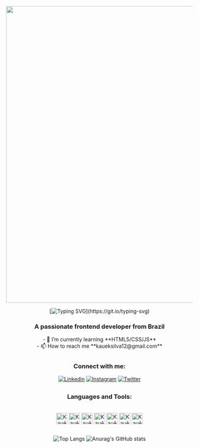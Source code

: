 <div align='center'>
<img src="https://t3.ftcdn.net/jpg/03/18/60/62/360_F_318606217_Hk8jo2MVoI33SQOkYrfOF929J7JgIP0P.jpg" align="center" width="800" >
  
[![Typing SVG](https://readme-typing-svg.herokuapp.com/?color=0046FF&size=35&center=true&vCenter=true&width=1000&lines=Hi,+my+name+is+Kauê+Silva!;Welcome+to+my+Github!;Oi,+Me+Chamo+Kauê+Silva!;Sejam+Bem-Vindos+ao+meu+Github!)](https://git.io/typing-svg)

<h3>A passionate frontend developer from Brazil</h3>
- 🌱 I’m currently learning **HTML5/CSS/JS** <br>
- 📫 How to reach me **kaueksilva12@gmail.com**

##

<h3>Connect with me:</h3>

[![Linkedin](https://img.shields.io/badge/LinkedIn-0077B5?style=for-the-badge&logo=linkedin&logoColor=white)](https://www.linkedin.com/in/kaueksilva/)
[![Instagram](https://img.shields.io/badge/Instagram-E4405F?style=for-the-badge&logo=instagram&logoColor=white)](https://www.instagram.com/kaueksilva/)
[![Twitter](https://img.shields.io/badge/Twitter-1DA1F2?style=for-the-badge&logo=twitter&logoColor=white)](https://twitter.com/kaueksilva)

##

<div>
<h3>Languages and Tools:</h3>

<div><br>
<img align="center" alt="Kauê-HTML"  height="30" whidth="40" src="https://img.shields.io/badge/HTML5-E34F26?style=for-the-badge&logo=html5&logoColor=white" />
<img align="center" alt="Kauê-CSS"  height="30" whidth="40"  src="https://img.shields.io/badge/CSS3-blue?style=for-the-badge&logo=css3&logoColor=white" />
<img align="center" alt="Kauê-JavaScript"  height="30" whidth="40"  src="https://img.shields.io/badge/JavaScript-F7DF1E?style=for-the-badge&logo=javascript&logoColor=black" />
<img align="center" alt="Kauê-WordPress"  height="30" whidth="40" src="https://img.shields.io/badge/Wordpress-blue?style=for-the-badge&logo=wordpress&logoColor=white" />
<img align="center" alt="Kauê-GitHub"  height="30" whidth="40" src="https://img.shields.io/badge/Github-black?style=for-the-badge&logo=github&logoColor=white" />               
<img align="center" alt="Kauê-Git"  height="30" whidth="40" src="https://img.shields.io/badge/Git-orange?style=for-the-badge&logo=git&logoColor=white" /> 
<img align="center" alt="Kauê-MySQL"  height="30" whidth="40" src="https://img.shields.io/badge/MySQL-blue?style=for-the-badge&logo=mysql&logoColor=white" />
</div>     
<br>

![Top Langs](https://github-readme-stats.vercel.app/api/top-langs/?username=kaueksilva&custom_title=&layout=compact&bg_color=00000000&text_color=ffffff&hide_border=true&langs_count=10) 
![Anurag's GitHub stats](https://github-readme-stats.vercel.app/api?username=kaueksilva&theme=transparent&show_icons=true&text_color=ffffff&hide_border=true&hide_title=true&line_height=20&text_bold=false&card_width=100)

</div>

